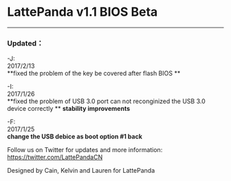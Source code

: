 # LattePanda v1.1 BIOS Beta
----------------
### Updated：
-J:  
2017/2/13  
**fixed the problem of the key be covered after flash BIOS **  
  
-I:  
2017/1/26  
**fixed the problem of USB 3.0 port can not reconginized the USB 3.0 device correctly  ** 
**stability improvements**  
  
-F:  
2017/1/25  
**change the USB debice as boot option #1 back**  
  


Follow us on Twitter for updates and more information: https://twitter.com/LattePandaCN

Designed by Cain, Kelvin and Lauren for LattePanda
